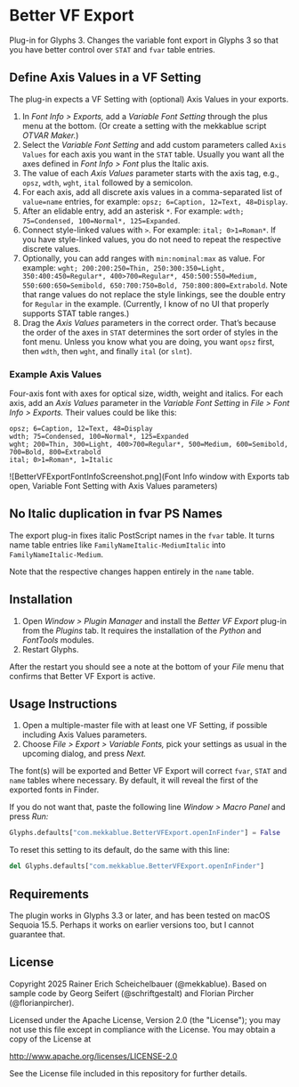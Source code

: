 # Better VF Export

Plug-in for Glyphs 3. Changes the variable font export in Glyphs 3 so that you have better control over `STAT` and `fvar` table entries.

## Define Axis Values in a VF Setting

The plug-in expects a VF Setting with (optional) Axis Values in your exports.

1. In *Font Info > Exports,* add a *Variable Font Setting* through the plus menu at the bottom. (Or create a setting with the mekkablue script *OTVAR Maker.*)
2. Select the *Variable Font Setting* and add custom parameters called `Axis Values` for each axis you want in the `STAT` table. Usually you want all the axes defined in *Font Info > Font* plus the Italic axis.
3. The value of each *Axis Values* parameter starts with the axis tag, e.g., `opsz`, `wdth`, `wght`, `ital` followed by a semicolon.
4. For each axis, add all discrete axis values in a comma-separated list of `value=name` entries, for example: `opsz; 6=Caption, 12=Text, 48=Display`.
5. After an elidable entry, add an asterisk `*`. For example: `wdth; 75=Condensed, 100=Normal*, 125=Expanded`.
6. Connect style-linked values with `>`. For example: `ital; 0>1=Roman*`. If you have style-linked values, you do not need to repeat the respective discrete values.
7. Optionally, you can add ranges with `min:nominal:max` as value. For example: `‌wght; 200:200:250=Thin, 250:300:350=Light, 350:400:450=Regular*, 400>700=Regular*, 450:500:550=Medium, 550:600:650=Semibold, 650:700:750=Bold, 750:800:800=Extrabold`. Note that range values do not replace the style linkings, see the double entry for `Regular` in the example. (Currently, I know of no UI that properly supports STAT table ranges.)
8. Drag the *Axis Values* parameters in the correct order. That’s because the order of the axes in `STAT` determines the sort order of styles in the font menu. Unless you know what you are doing, you want `opsz` first, then `wdth`, then `wght`, and finally `ital` (or `slnt`).

### Example Axis Values

Four-axis font with axes for optical size, width, weight and italics. For each axis, add an *Axis Values* parameter in the *Variable Font Setting* in *File > Font Info > Exports.* Their values could be like this:

```text
opsz; 6=Caption, 12=Text, 48=Display
wdth; 75=Condensed, 100=Normal*, 125=Expanded
wght; 200=Thin, 300=Light, 400>700=Regular*, 500=Medium, 600=Semibold, 700=Bold, 800=Extrabold
ital; 0>1=Roman*, 1=Italic
```

![BetterVFExportFontInfoScreenshot.png](Font Info window with Exports tab open, Variable Font Setting with Axis Values parameters)

## No Italic duplication in fvar PS Names

The export plug-in fixes italic PostScript names in the `fvar` table. It turns name table entries like `FamilyNameItalic-MediumItalic` into `FamilyNameItalic-Medium`.

Note that the respective changes happen entirely in the `name` table.

## Installation

1. Open *Window > Plugin Manager* and install the *Better VF Export* plug-in from the *Plugins* tab. It requires the installation of the *Python* and *FontTools* modules.
2. Restart Glyphs.

After the restart you should see a note at the bottom of your *File* menu that confirms that Better VF Export is active.

## Usage Instructions

1. Open a multiple-master file with at least one VF Setting, if possible including Axis Values parameters.
2. Choose *File > Export > Variable Fonts,* pick your settings as usual in the upcoming dialog, and press *Next.* 

The font(s) will be exported and Better VF Export will correct `fvar`, `STAT` and `name` tables where necessary. By default, it will reveal the first of the exported fonts in Finder.

If you do not want that, paste the following line *Window > Macro Panel* and press *Run:*

```python
Glyphs.defaults["com.mekkablue.BetterVFExport.openInFinder"] = False
```

To reset this setting to its default, do the same with this line:

```python
del Glyphs.defaults["com.mekkablue.BetterVFExport.openInFinder"]
```


## Requirements

The plugin works in Glyphs 3.3 or later, and has been tested on macOS Sequoia 15.5. Perhaps it works on earlier versions too, but I cannot guarantee that.

## License

Copyright 2025 Rainer Erich Scheichelbauer (@mekkablue).
Based on sample code by Georg Seifert (@schriftgestalt) and Florian Pircher (@florianpircher).

Licensed under the Apache License, Version 2.0 (the "License");
you may not use this file except in compliance with the License.
You may obtain a copy of the License at

http://www.apache.org/licenses/LICENSE-2.0

See the License file included in this repository for further details.


